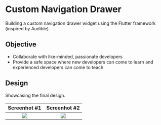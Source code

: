 # Custom Navigation Drawer

Building a custom navigation drawer widget using the Flutter framework (inspired by Audible).

## Objective

* Collaborate with like-minded, passionate developers
* Provide a safe space where new developers can come to learn and experienced developers can come to teach

## Design

Showcasing the final design.

Screenhot #1               |  Screenhot #2
:-------------------------:|:-------------------------:
![](https://github.com/Jensen098/audible-mockapp/blob/update-readme/screenshots/custom-navigation-drawer-1.jpg) | ![](https://github.com/Jensen098/audible-mockapp/blob/update-readme/screenshots/custom-navigation-drawer-2.jpg)
